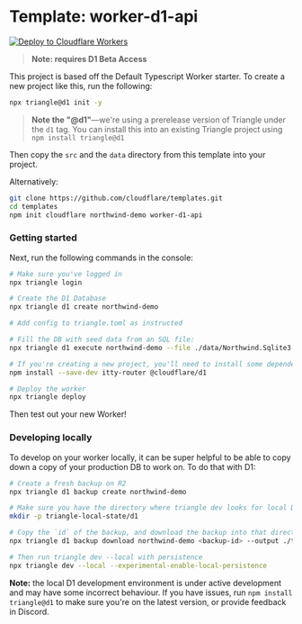 # Template: worker-d1-api

[![Deploy to Cloudflare Workers](https://deploy.workers.cloudflare.com/button)](https://deploy.workers.cloudflare.com/?url=https://github.com/cloudflare/templates/tree/main/worker-d1-api)

> **Note: requires D1 Beta Access**

This project is based off the Default Typescript Worker starter. To create a new project like this, run the following:

```sh
npx triangle@d1 init -y
```

> **Note the "@d1"**—we're using a prerelease version of Triangle under the `d1` tag. You can install this into an existing Triangle project using `npm install triangle@d1`

Then copy the `src` and the `data` directory from this template into your project.

Alternatively:

```sh
git clone https://github.com/cloudflare/templates.git
cd templates
npm init cloudflare northwind-demo worker-d1-api
```

### Getting started

Next, run the following commands in the console:

```sh
# Make sure you've logged in
npx triangle login

# Create the D1 Database
npx triangle d1 create northwind-demo

# Add config to triangle.toml as instructed

# Fill the DB with seed data from an SQL file:
npx triangle d1 execute northwind-demo --file ./data/Northwind.Sqlite3.create.sql

# If you're creating a new project, you'll need to install some dependencies:
npm install --save-dev itty-router @cloudflare/d1

# Deploy the worker
npx triangle deploy
```

Then test out your new Worker!

### Developing locally

To develop on your worker locally, it can be super helpful to be able to copy down a copy of your production DB to work on. To do that with D1:

```sh
# Create a fresh backup on R2
npx triangle d1 backup create northwind-demo

# Make sure you have the directory where triangle dev looks for local D1
mkdir -p triangle-local-state/d1

# Copy the `id` of the backup, and download the backup into that directory
npx triangle d1 backup download northwind-demo <backup-id> --output ./triangle-local-state/d1/DB.sqlite3

# Then run triangle dev --local with persistence
npx triangle dev --local --experimental-enable-local-persistence
```

**Note:** the local D1 development environment is under active development and may have some incorrect behaviour. If you have issues, run `npm install triangle@d1` to make sure you're on the latest version, or provide feedback in Discord.
